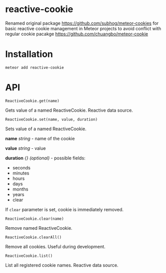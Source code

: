 reactive-cookie
===============================

Renamed original package https://github.com/subhog/meteor-cookies for basic reactive cookie management in Meteor projects to avoid conflict with regular cookie pacakge https://github.com/chuangbo/meteor-cookie

Installation
=============

    meteor add reactive-cookie

API
===


    ReactiveCookie.get(name)

Gets value of a named ReactiveCookie. Reactive data source.




    ReactiveCookie.set(name, value, duration)

Sets value of a named ReactiveCookie.

**name** *string* - name of the cookie

**value** *string* - value

**duration** *{} (optional)* - possible fields:

- seconds
- minutes
- hours
- days
- months
- years
- clear


If `clear` parameter is set, cookie is immediately removed.



    ReactiveCookie.clear(name)

Remove named ReactiveCookie.



    ReactiveCookie.clearAll()

Remove all cookies. Useful during development.



    ReactiveCookie.list()

List all registered cookie names. Reactive data source.




